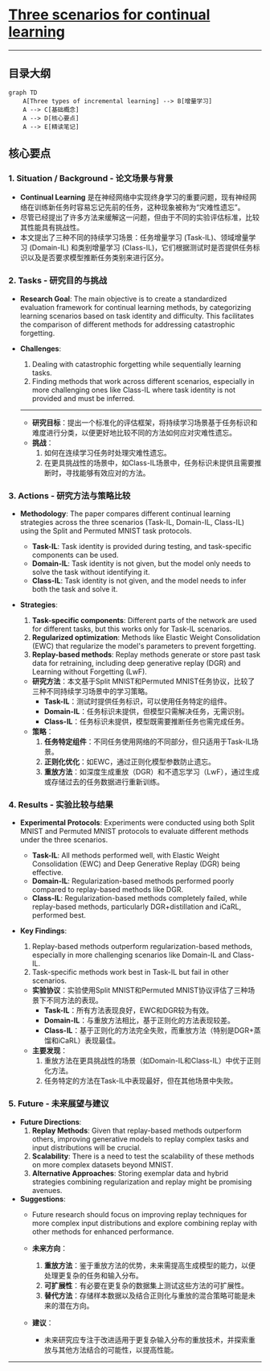 #  [Three scenarios for continual learning](https://arxiv.org/abs/1904.07734)

---

## 目录大纲

```mermaid
graph TD
    A[Three types of incremental learning] --> B[增量学习]
    A --> C[基础概念]
    A --> D[核心要点]
    A --> E[精读笔记]
```

## 核心要点

### 1. **Situation / Background - 论文场景与背景**

- **Continual Learning** 是在神经网络中实现终身学习的重要问题，现有神经网络在训练新任务时容易忘记先前的任务，这种现象被称为“灾难性遗忘”。
- 尽管已经提出了许多方法来缓解这一问题，但由于不同的实验评估标准，比较其性能具有挑战性。
- 本文提出了三种不同的持续学习场景：任务增量学习 (Task-IL)、领域增量学习 (Domain-IL) 和类别增量学习 (Class-IL)，它们根据测试时是否提供任务标识以及是否要求模型推断任务类别来进行区分。

### 2. **Tasks - 研究目的与挑战**
- **Research Goal**: The main objective is to create a standardized evaluation framework for continual learning methods, by categorizing learning scenarios based on task identity and difficulty. This facilitates the comparison of different methods for addressing catastrophic forgetting.
- **Challenges**:
  1. Dealing with catastrophic forgetting while sequentially learning tasks.
  2. Finding methods that work across different scenarios, especially in more challenging ones like Class-IL where task identity is not provided and must be inferred.

  ---
  - **研究目标**：提出一个标准化的评估框架，将持续学习场景基于任务标识和难度进行分类，以便更好地比较不同的方法如何应对灾难性遗忘。
  - **挑战**：
    1. 如何在连续学习任务时处理灾难性遗忘。
    2. 在更具挑战性的场景中，如Class-IL场景中，任务标识未提供且需要推断时，寻找能够有效应对的方法。

### 3. **Actions - 研究方法与策略比较**
- **Methodology**: The paper compares different continual learning strategies across the three scenarios (Task-IL, Domain-IL, Class-IL) using the Split and Permuted MNIST task protocols.
  - **Task-IL**: Task identity is provided during testing, and task-specific components can be used.
  - **Domain-IL**: Task identity is not given, but the model only needs to solve the task without identifying it.
  - **Class-IL**: Task identity is not given, and the model needs to infer both the task and solve it.
- **Strategies**:
  1. **Task-specific components**: Different parts of the network are used for different tasks, but this works only for Task-IL scenarios.
  2. **Regularized optimization**: Methods like Elastic Weight Consolidation (EWC) that regularize the model's parameters to prevent forgetting.
  3. **Replay-based methods**: Replay methods generate or store past task data for retraining, including deep generative replay (DGR) and Learning without Forgetting (LwF).

  - **研究方法**：本文基于Split MNIST和Permuted MNIST任务协议，比较了三种不同持续学习场景中的学习策略。
    - **Task-IL**：测试时提供任务标识，可以使用任务特定的组件。
    - **Domain-IL**：任务标识未提供，但模型只需解决任务，无需识别。
    - **Class-IL**：任务标识未提供，模型既需要推断任务也需完成任务。
  - **策略**：
    1. **任务特定组件**：不同任务使用网络的不同部分，但只适用于Task-IL场景。
    2. **正则化优化**：如EWC，通过正则化模型参数防止遗忘。
    3. **重放方法**：如深度生成重放（DGR）和不遗忘学习（LwF），通过生成或存储过去的任务数据进行重新训练。

### 4. **Results - 实验比较与结果**
- **Experimental Protocols**: Experiments were conducted using both Split MNIST and Permuted MNIST protocols to evaluate different methods under the three scenarios.
  - **Task-IL**: All methods performed well, with Elastic Weight Consolidation (EWC) and Deep Generative Replay (DGR) being effective.
  - **Domain-IL**: Regularization-based methods performed poorly compared to replay-based methods like DGR.
  - **Class-IL**: Regularization-based methods completely failed, while replay-based methods, particularly DGR+distillation and iCaRL, performed best.
- **Key Findings**:
  1. Replay-based methods outperform regularization-based methods, especially in more challenging scenarios like Domain-IL and Class-IL.
  2. Task-specific methods work best in Task-IL but fail in other scenarios.
     
  - **实验协议**：实验使用Split MNIST和Permuted MNIST协议评估了三种场景下不同方法的表现。
    - **Task-IL**：所有方法表现良好，EWC和DGR较为有效。
    - **Domain-IL**：与重放方法相比，基于正则化的方法表现较差。
    - **Class-IL**：基于正则化的方法完全失败，而重放方法（特别是DGR+蒸馏和iCaRL）表现最佳。
  - **主要发现**：
    1. 重放方法在更具挑战性的场景（如Domain-IL和Class-IL）中优于正则化方法。
    2. 任务特定的方法在Task-IL中表现最好，但在其他场景中失败。

### 5. **Future - 未来展望与建议**
- **Future Directions**:
  1. **Replay Methods**: Given that replay-based methods outperform others, improving generative models to replay complex tasks and input distributions will be crucial.
  2. **Scalability**: There is a need to test the scalability of these methods on more complex datasets beyond MNIST.
  3. **Alternative Approaches**: Storing exemplar data and hybrid strategies combining regularization and replay might be promising avenues.
- **Suggestions**:
  - Future research should focus on improving replay techniques for more complex input distributions and explore combining replay with other methods for enhanced performance.

  - **未来方向**：
    1. **重放方法**：鉴于重放方法的优势，未来需提高生成模型的能力，以便处理更复杂的任务和输入分布。
    2. **可扩展性**：有必要在更复杂的数据集上测试这些方法的可扩展性。
    3. **替代方法**：存储样本数据以及结合正则化与重放的混合策略可能是未来的潜在方向。
  - **建议**：
    - 未来研究应专注于改进适用于更复杂输入分布的重放技术，并探索重放与其他方法结合的可能性，以提高性能。
   
---


